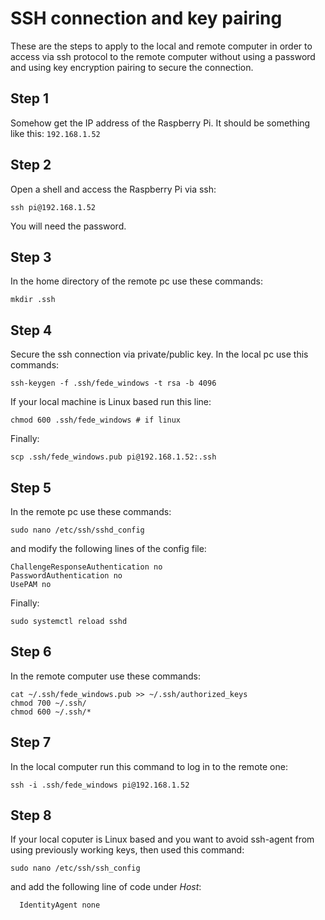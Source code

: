 # SSH connection and key pairing
These are the steps to apply to the local and remote computer in order to access via ssh protocol to the remote computer without using a password and using key encryption pairing to secure the connection.

## Step 1
Somehow get the IP address of the Raspberry Pi. It should be something like this: `192.168.1.52`

## Step 2

Open a shell and access the Raspberry Pi via ssh: 
```
ssh pi@192.168.1.52
```
You will need the password.

## Step 3
In the home directory of the remote pc use these commands:
```
mkdir .ssh
```

## Step 4
Secure the ssh connection via private/public key.
In the local pc use this commands:
```
ssh-keygen -f .ssh/fede_windows -t rsa -b 4096
```
If your local machine is Linux based run this line:
```
chmod 600 .ssh/fede_windows # if linux
```
Finally:
```
scp .ssh/fede_windows.pub pi@192.168.1.52:.ssh
```

## Step 5
In the remote pc use these commands:
```
sudo nano /etc/ssh/sshd_config
```
and modify the following lines of the config file:
```
ChallengeResponseAuthentication no
PasswordAuthentication no
UsePAM no
```
Finally:
```
sudo systemctl reload sshd
```
## Step 6
In the remote computer use these commands:
```
cat ~/.ssh/fede_windows.pub >> ~/.ssh/authorized_keys
chmod 700 ~/.ssh/
chmod 600 ~/.ssh/*
```

## Step 7
In the local computer run this command to log in to the remote one:
```
ssh -i .ssh/fede_windows pi@192.168.1.52
```

## Step 8
If your local coputer is Linux based and you want to avoid ssh-agent from using previously working keys, then used this command:
```
sudo nano /etc/ssh/ssh_config 
```
and add the following line of code under *Host*:
```
  IdentityAgent none
```

